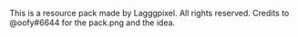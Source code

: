 This is a resource pack made by Lagggpixel.
All rights reserved.
Credits to @oofy#6644 for the pack.png and the idea.